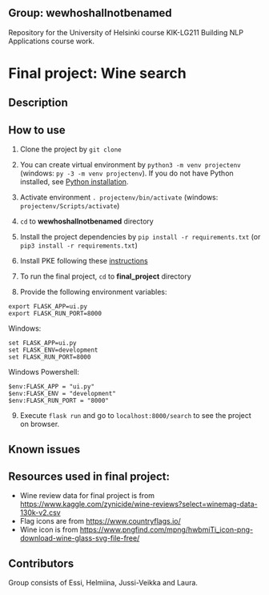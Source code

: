 ## Group: wewhoshallnotbenamed

Repository for the University of Helsinki course KIK-LG211 Building NLP Applications course work.
 
# Final project: Wine search 
## Description

## How to use

1) Clone the project by `git clone `

2) You can create virtual environment by `python3 -m venv projectenv` (windows: `py -3 -m venv projectenv`). If you do not
have Python installed, see [Python installation](https://www.python.org/downloads/).

3) Activate environment `. projectenv/bin/activate` (windows: `projectenv/Scripts/activate`)

4) `cd` to **wewhoshallnotbenamed** directory

5) Install the project dependencies by `pip install -r requirements.txt` (or `pip3 install -r requirements.txt`)

6) Install PKE following these [instructions](https://github.com/boudinfl/pke)

7) To run the final project, `cd` to **final_project** directory

8) Provide the following environment variables:

```
export FLASK_APP=ui.py  
export FLASK_RUN_PORT=8000  
```

Windows:

```
set FLASK_APP=ui.py  
set FLASK_ENV=development  
set FLASK_RUN_PORT=8000  
```

Windows Powershell:

```
$env:FLASK_APP = "ui.py"  
$env:FLASK_ENV = "development"  
$env:FLASK_RUN_PORT = "8000"  
```

9) Execute `flask run` and go to `localhost:8000/search` to see the project on browser.

## Known issues
 
## Resources used in final project:
- Wine review data for final project is from https://www.kaggle.com/zynicide/wine-reviews?select=winemag-data-130k-v2.csv
- Flag icons are from https://www.countryflags.io/
- Wine icon is from https://www.pngfind.com/mpng/hwbmiTi_icon-png-download-wine-glass-svg-file-free/

## Contributors
Group consists of Essi, Helmiina, Jussi-Veikka and Laura.
